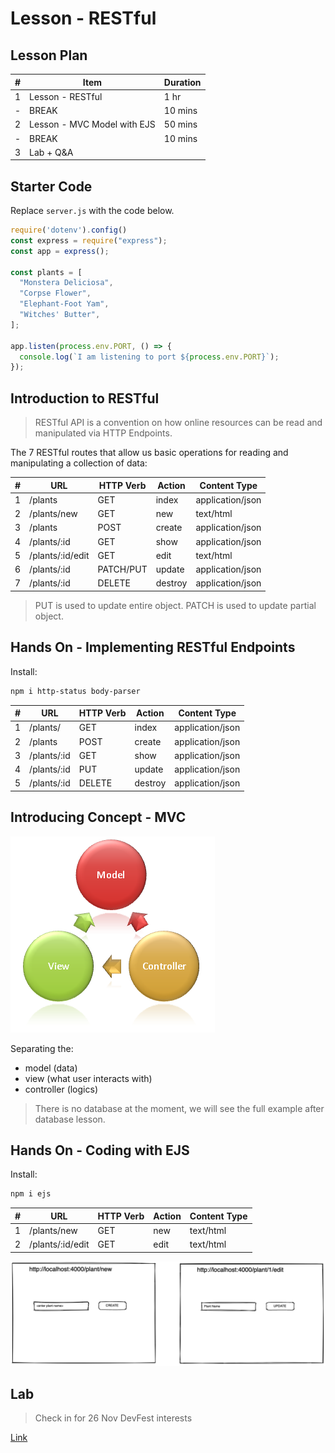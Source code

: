# Lesson - RESTful

## Lesson Plan

|#|Item|Duration|
|-|-----|--------|
|1|Lesson - RESTful|1 hr|
|-|BREAK|10 mins|
|2|Lesson - MVC Model with EJS|50 mins|
|-|BREAK|10 mins|
|3|Lab + Q&A|

## Starter Code

Replace `server.js` with the code below.

```js
require('dotenv').config()
const express = require("express");
const app = express();

const plants = [
  "Monstera Deliciosa",
  "Corpse Flower",
  "Elephant-Foot Yam",
  "Witches' Butter",
];

app.listen(process.env.PORT, () => {
  console.log(`I am listening to port ${process.env.PORT}`);
});
```

## Introduction to RESTful

> RESTful API is a convention on how online resources can be read and manipulated via HTTP Endpoints.

The 7 RESTful routes that allow us basic operations for reading and manipulating a collection of data:

|#| **URL** | **HTTP Verb** |  **Action**|**Content Type**|
|-|------------|-------------|------------|---------------|
|1| /plants          | GET       | index  |application/json|
|2| /plants/new      | GET       | new    |text/html|
|3| /plants          | POST      | create |application/json|  
|4| /plants/:id      | GET       | show   |application/json|
|5| /plants/:id/edit | GET       | edit   |text/html|
|6| /plants/:id      | PATCH/PUT | update |application/json|
|7| /plants/:id      | DELETE    | destroy|application/json|

> PUT is used to update entire object.
> PATCH is used to update partial object.

## Hands On - Implementing RESTful Endpoints

Install:

```sh
npm i http-status body-parser
```

|#| **URL** | **HTTP Verb** |  **Action**|**Content Type**|
|-|------------|-------------|------------|---------------|
|1| /plants/         | GET       | index  |application/json|
|2| /plants          | POST      | create |application/json|  
|3| /plants/:id      | GET       | show   |application/json|
|4| /plants/:id      | PUT       | update |application/json|
|5| /plants/:id      | DELETE    | destroy|application/json|

## Introducing Concept - MVC

<img src="./images/mvc.png" />

Separating the:
- model (data)
- view (what user interacts with)
- controller (logics)

> There is no database at the moment, we will see the full example after database lesson.

## Hands On - Coding with EJS

Install:
```sh
npm i ejs
```

|#| **URL** | **HTTP Verb** |  **Action**|**Content Type**|
|-|------------|-------------|------------|---------------|
|1| /plants/new      | GET       | new    |text/html|
|2| /plants/:id/edit | GET       | edit   |text/html|

<img src="./images/ejs-wire.png" />

## Lab

> Check in for 26 Nov DevFest interests

[Link](https://git.generalassemb.ly/sei-sg/SEIF-11/blob/master/unit_3/w14d03/labs/exobiology_delete.md)